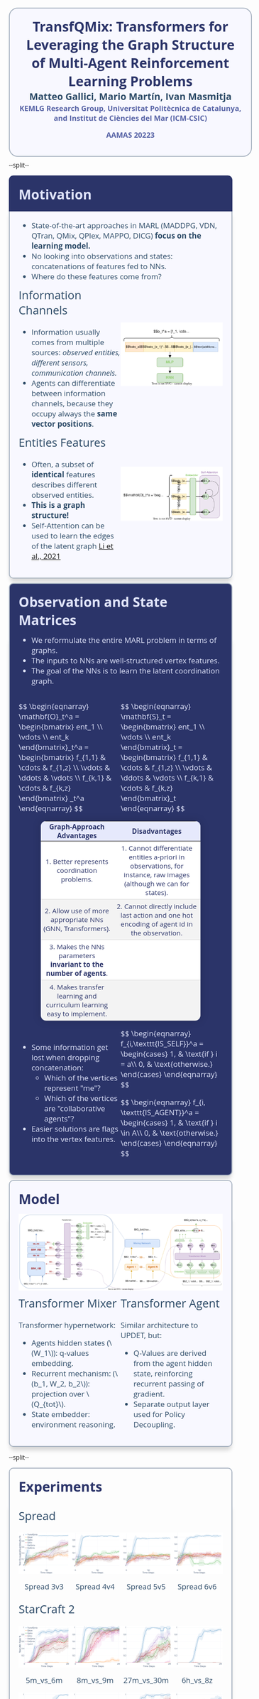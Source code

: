 
<style>

    @import url('https://fonts.googleapis.com/css2?family=Open+Sans:wght@400;500;600;700&display=swap');

    * {
        font-family: 'Open Sans', sans-serif;
    }
    .header {
        background-color: #F8F8FF;
        border: 2px solid #a9b4c2;
        border-bottom: none; /* Remove the bottom border */
        border-radius: 10px 10px 0 0; /* Top left and right corners are rounded */
        padding: 20px;
    }

    .header h1 {
        color: #2b3469;
        margin: 0; /* This removes the default margin */
        font-weight: 700;
        font-size: 30px;
    }
    
  .container {
    border: 2px solid #a9b4c2;
    background-color: #F8F8FF;
    padding: 20px;
    border-top: none;
    border-radius: 0 0 10px 10px;
    margin-bottom: 10px;
    position: relative;
    font-size: 17px;
    font-weight: 500;
    color: #2C4A67;
    margin-top: -2px;
}

.container::before {
    content: "";
    position: absolute;
    top: 0;
    left: 0;
    width: 100%;
    height: 100%;
    box-shadow: 0 10px 10px rgba(0, 0, 0, 0.15);
    border-radius: 0 0 10px 10px;
    z-index: -1;
}

  .container h2 {
    font-weight: 500;
  }
   
  .section {
    display: flex;
    align-items: center;
  }

  .section-content {
    flex: 1;
  }

  .section-image {
    flex: 1;
    display: flex;
    align-items: center;
    justify-content: center;
  }

  .section-image img {
    max-width: 100%;
    height: auto;
  }

  .styled-table {
    margin: 0 auto; /* Center table on the page */
    border-collapse: collapse;
    font-size: 0.9em;
    box-shadow: 0 0 20px rgba(0, 0, 0, 0.15);
    width: 100%;
    border-radius: 0.8em;
    overflow: hidden;
  }

  .styled-table thead tr {
    background-color: #5763a6;
    color: #ffffff;
    text-align: center;
  }

  .styled-table th, .styled-table td {
    text-align: center;
    padding: 2px;
  }

  .styled-table tbody tr {
    border-bottom: 1px solid #dddddd;
  }

  .styled-table tbody tr:nth-of-type(even) {
    background-color: #f3f3f3;
  }

  .table-wrapper {
      margin: 0 10px;
  }

  .table-container {
      display: flex;
      justify-content: space-around;
      flex-wrap: wrap;
  }
  
  .image-container {
    display: flex;
    justify-content: space-between;
  }

  .image-column {
      flex: 1;
      display: flex;
      flex-direction: column;
      align-items: center;
      justify-content: center;
  }

  .image-column img {
      max-width: 100%;
      height: auto;
  }

  .image-column p {
      text-align: center;
  }

  
</style>
</head>

<div style="height: 90pt;"></div>

<div class="header" style="border-bottom: 2px solid #a9b4c2; border-radius: 20px 20px 20px 20px; margin-top:20px; text-align: center; align-items: center; justify-content: center; margin-bottom:-5px; width: 100%;">
    <div>
        <h1 style="color: #2b3469; font-weight: 700; font-size:30px;">TransfQMix: Transformers for Leveraging the Graph Structure of Multi-Agent Reinforcement Learning Problems</h1>
        <h2 style="color: #2C4A67; margin-top: 0pt; margin-bottom: 0.2em;">Matteo Gallici, Mario Martín, Ivan Masmitja</h2>
        <h3 style="color:  #5763a6; margin-top: -2pt;">KEMLG Research Group, Universitat Politècnica de Catalunya, and Institut de Ciències del Mar (ICM-CSIC)</h3>
        <h3 style="color:  #5763a6; margin-top: 0pt;">AAMAS 20223</h3>
    </div>
</div>

--split--

<div class="header" style="background-color: #2b3469; border-color:#2b3469;">
  <h1 style="color: #e1e5fb;">Motivation</h1>
</div>


<div class="container">
  <ul style="margin-top:0px">
      <li>State-of-the-art approaches in MARL (MADDPG, VDN, QTran, QMix, QPlex, MAPPO, DICG) <b>focus on the learning model.</b></li>
      <li>No looking into observations and states: concatenations of features fed to NNs.</li>
      <li>Where do these features come from?</li>
  </ul>
  
  <div class="section" style="margin-top:-40px">
    <div class="section-content">
      <h2>Information Channels</h2>
      <ul>
        <li>Information usually comes from multiple sources: <i>observed entities, different sensors, communication channels.</i></li>
        <li>Agents can differentiate between information channels, because they occupy always the <b>same vector positions</b>.</li>
      </ul>
    </div>
    <div class="section-image">
      <img src="../images/trad_obs_vector.svg">
    </div>
  </div>

  <div class="section" style="margin-top:-40px">
    <div class="section-content">
      <h2>Entities Features</h2>
      <ul>
        <li>Often, a subset of <b>identical</b> features describes different observed entities.</li>
        <li><b>This is a graph structure!</b></li>
        <li>Self-Attention can be used to learn the edges of the latent graph <a href="https://arxiv.org/abs/2006.11438">Li et al., 2021</a></li>
      </ul>
    </div>
    <div class="section-image">
      <img src="../images/entity_obs_vector.svg">
    </div>
  </div>
</div>

<div class="header" style="background-color: #2b3469; border-color:#a9b4c2;">
  <h1 style="color: #e1e5fb;">Observation and State Matrices</h1>
</div>

<div class="container" style="background-color: #2b3469; color: #e1e5fb; border-color:#a9b4c2">
  <ul style="margin-top: -25px">
      <li>We reformulate the entire MARL problem in terms of graphs.</li>
      <li>The inputs to NNs are well-structured vertex features.</li>
      <li>The goal of the NNs is to learn the latent coordination graph.</li>
  </ul>
  <div class="section">
    <div class="section-content">
      <p>
        $$
        \begin{eqnarray}
        \mathbf{O}_t^a = 
        \begin{bmatrix}
        ent_1
        \\ \vdots \\ 
        ent_k
        \end{bmatrix}_t^a =
        \begin{bmatrix}
        f_{1,1} & \cdots & f_{1,z} \\
        \vdots & \ddots & \vdots \\ 
        f_{k,1} & \cdots & f_{k,z}
        \end{bmatrix}
        _t^a
        \end{eqnarray}
        $$
      </p>
    </div>
    <div class="section-content">
      <p>
        $$
        \begin{eqnarray}
        \mathbf{S}_t = 
        \begin{bmatrix}
        ent_1
        \\ \vdots \\ 
        ent_k
        \end{bmatrix}_t = 
        \begin{bmatrix}
        f_{1,1} & \cdots & f_{1,z} \\
        \vdots & \ddots & \vdots \\ 
        f_{k,1} & \cdots & f_{k,z}
        \end{bmatrix}_t
        \end{eqnarray}
        $$
      </p>
    </div>
  </div>
  <div class="section" style="margin-left: 50px; margin-right: 50px;">
    <table class="styled-table" style="color:#2b3469">
      <thead>
        <tr style="background-color:#e6e9fc; color:#2b3469">
          <th>Graph-Approach Advantages</th>
          <th>Disadvantages</th>
        </tr>
      </thead>
      <tbody>
        <tr style="background-color:white">
          <td style="padding: 5px">1. Better represents coordination problems.</td>
          <td style="padding: 5px">1. Cannot differentiate entities a-priori in observations, for instance, raw images (although we can for states).</td>
        </tr>
        <tr style="background-color:#f3f3f3">
          <td style="padding: 5px">2. Allow use of more appropriate NNs (GNN, Transformers).</td>
          <td style="padding: 5px">2. Cannot directly include last action and one hot encoding of agent id in the observation.</td>
        </tr>
        <tr style="background-color:white">
          <td style="padding: 5px">3. Makes the NNs parameters <b>invariant to the number of agents</b>.</td>
          <td style="padding: 5px"></td>
        </tr>
        <tr style="background-color:#f3f3f3">
          <td style="padding: 5px">4. Makes transfer learning and curriculum learning easy to implement.</td>
          <td style="padding: 5px"></td>
        </tr>
      </tbody>
  </table>
</div>

<div class="section">
<div class="section-content">
<ul>
  <li>
    Some information get lost when dropping concatenation:
    <ul>
      <li>Which of the vertices represent "me"?</li>
      <li>Which of the vertices are "collaborative agents"?</li>
    </ul>
  </li>
  <li>Easier solutions are flags into the vertex features.</li>
</ul>
</div>
<div class="section-content">
      <p>
        $$
        \begin{eqnarray}        
        f_{i,\texttt{IS_SELF}}^a =         \begin{cases}            1, & \text{if } i = a\\            0, & \text{otherwise.}        \end{cases}
        \end{eqnarray}
        $$
      </p>
      <p>
        $$
        \begin{eqnarray}        
        f_{i, \texttt{IS_AGENT}}^a =         
        \begin{cases}            1, & \text{if } i \in A\\            0, & \text{otherwise.}        \end{cases}    
        \end{eqnarray}
        $$
      </p>
</div>
</div>
</div>



<div class="header">
  <h1>Model</h1>
</div>

<div class="container">
  <div class="section-image" style="margin-top:-25px">
    <img src="../images/transf_qmix.svg">
  </div>
  <div class="section" style="align-items: flex-start; margin-top:-25px;">
    <div class="section-content">
      <h2>Transformer Mixer</h2>
      <p>Transformer hypernetwork:</p>
      <ul>
        <li>Agents hidden states (\(W_1\)): q-values embedding.</li>
        <li>Recurrent mechanism: (\(b_1, W_2, b_2\)): projection over \(Q_{tot}\).</li>
        <li>State embedder: environment reasoning.</li>
      </ul>
    </div>
    <div class="section-content">
      <h2>Transformer Agent</h2>
      <p>Similar architecture to UPDET, but:</p>
      <ul>
        <li>Q-Values are derived from the agent hidden state, reinforcing recurrent passing of gradient.</li>
        <li>Separate output layer used for Policy Decoupling.</li>
      </ul>
    </div>
  </div>

</div>

  <!--
  <div class="section">
    <div class="section-image">
      <img src="../images/transf_agent.svg">
    </div>
    <div class="section-content">
      <h2>Transformer Agent</h2>
      <p>Similar architecture to UPDET, but:</p>
      <ul>
        <li>Q-Values are derived from the agent hidden state, reinforcing recurrent passing of gradient.</li>
        <li>Separate output layer used for Policy Decoupling.</li>
      </ul>
    </div>
  </div>
  <div class="section">
    <div class="section-image">
      <img src="../images/transf_mixer.svg">
    </div>
    <div class="section-content">
      <h2>Transformer Mixer</h2>
      <p>Transformer hypernetwork:</p>
      <ul>
        <li>Agents hidden states:
          <ul>
            <li>\(W_1\): q-values embedding</li>
          </ul>
        </li>
        <li>Recurrent mechanism:
          <ul>
            <li>\(b1, W2, b2\): projection over \(Q_{tot}\)</li>
          </ul>
        </li>
        <li>State embedder: environment reasoning</li>
        </li>
      </ul>
    </div>
  -->


--split--

<div class="header" style="background-color: #0000;">
  <h1>Experiments</h1>
</div>

<div class="container" style="background-color: #0000;">
  <h2 style="margin-top:-10px">Spread</h2>
  <div class="image-container">
      <div class="image-column">
          <img src="../images/spread/spread_3v3.svg">
          <p>Spread 3v3</p>
      </div>
      <div class="image-column">
          <img src="../images/spread/spread_4v4.svg">
          <p>Spread 4v4</p>
      </div>
      <div class="image-column">
          <img src="../images/spread/spread_5v5.svg">
          <p>Spread 5v5</p>
      </div>
      <div class="image-column">
          <img src="../images/spread/spread_6v6.svg">
          <p>Spread 6v6</p>
      </div>
  </div>
  <h2 style="margin-top: 5px">StarCraft 2</h2>
  <div class="image-container">
      <div class="image-column">
          <img src="../images/sc2/5m_vs_6m.svg">
          <p>5m_vs_6m</p>
      </div>
      <div class="image-column">
          <img src="../images/sc2/8m_vs_9m.svg">
          <p>8m_vs_9m</p>
      </div>
      <div class="image-column">
          <img src="../images/sc2/27m_vs_30m.svg">
          <p>27m_vs_30m</p>
      </div>
      <div class="image-column">
          <img src="../images/sc2/6h_vs_8z.svg">
          <p>6h_vs_8z</p>
      </div>
  </div>
  <div class="image-container">
      <div class="image-column">
          <img src="../images/sc2/5s10z.svg">
          <p>5s10z</p>
      </div>
      <div class="image-column">
          <img src="../images/sc2/3s5z_vs_3s6z.svg">
          <p>3s5z_vs_3s6z</p>
      </div>
      <div class="image-column">
          <img src="../images/sc2/MMM2.svg">
          <p>MMM2</p>
      </div>
      <div class="image-column">
          <img src="../images/sc2/corridor.svg">
          <p>corridor</p>
      </div>
  </div>
</div>

<div class="header" style="background-color: #0000;">
  <h1 style="color: #2b3469;">Transfer Learning</h1>
</div>



<div class="container" style="background-color: #0000">
  <ul style="margin-top: -20px">
    <li>TransfQMix parameters are inviariant in respect to the number of entities.</li>
    <li>This enables transfer learning, curriculum learning and zero-shot transfer.</li>
  </ul>
  <h2 style="margin-top: 0; text-align: center">Models' Parameters Number</h2>
  <div class="section">
    <div class="section-content">
      <div class="table-wrapper">
        <table class="styled-table">
            <thead>
                <tr>
                    <th>Model</th>
                    <th>Agent</th>
                    <th>Mixer</th>
                </tr>
            </thead>
            <tbody>
                <tr>
                    <td>TransfQMix</td>
                    <td>50k</td>
                    <td>50k</td>
                </tr>
                <tr>
                    <td>QMix</td>
                    <td>27k</td>
                    <td>18k</td>
                </tr>
                <tr>
                    <td>QPlex</td>
                    <td>27k</td>
                    <td>251k</td>
                </tr>
                <tr>
                    <td>O-CWQMix</td>
                    <td>27k</td>
                    <td>179k</td>
                </tr>
            </tbody>
        </table>
        <p style="text-align: center">Spread 3v3</p>
      </div>
    </div>
    <div class="section-content">
      <div class="table-wrapper">
        <table class="styled-table">
            <thead>
                <tr>
                    <th>Model</th>
                    <th>Agent</th>
                    <th>Mixer</th>
                </tr>
            </thead>
            <tbody>
                <tr>
                    <td>TransfQMix</td>
                    <td>50k</td>
                    <td>50k</td>
                </tr>
                <tr>
                    <td>QMix</td>
                    <td>28k</td>
                    <td>56k</td>
                </tr>
                <tr>
                    <td>QPlex</td>
                    <td>28k</td>
                    <td>597k</td>
                </tr>
                <tr>
                    <td>O-CWQMix</td>
                    <td>28k</td>
                    <td>301k</td>
                </tr>
            </tbody>
        </table>
        <p style="text-align: center">Spread 6v6</p>
      </div>
    </div>
    <div class="section-content">
      <div class="table-wrapper">
        <table class="styled-table">
            <thead>
                <tr>
                    <th>Model</th>
                    <th>Agent</th>
                    <th>Mixer</th>
                </tr>
            </thead>
            <tbody>
                <tr>
                    <td>TransfQMix</td>
                    <td>50k</td>
                    <td>50k</td>
                </tr>
                <tr>
                    <td>QMix</td>
                    <td>49k</td>
                    <td>283k</td>
                </tr>
                <tr>
                    <td>QPlex</td>
                    <td>49k</td>
                    <td>3184k</td>
                </tr>
                <tr>
                    <td>O-CWQMix</td>
                    <td>49k</td>
                    <td>1021k</td>
                </tr>
            </tbody>
        </table>
        <p style="text-align: center">SC2 27m_vs_30m</p>
      </div>
    </div>
  </div>
  <h2 style="margin-top: 0; text-align: center">Experiments</h2>
  <ul>
    <li>The learned policy is transferable between different team of agents.</li>
    <li><strong>Learning can be speeded up by transferring a learned policy.</strong></li>
  </ul>
  <div class="section" style="align-items: flex-end;">
    <div class="table-wrapper" style="width: 45%">
      <table class="styled-table" style="box-shadow: 0 0 10px rgba(0, 0, 0, 0.15); font-size: 15px;">
          <thead>
              <tr>
                  <th>Model</th>
                  <th>3v3</th>
                  <th>4v4</th>
                  <th>5v5</th>
                  <th>6v6</th>
              </tr>
          </thead>
          <tbody>
              <tr>
                  <td>TransfQMix (3v3)</td>
                  <td><strong>0.98</strong></td>
                  <td>0.88</td>
                  <td>0.8</td>
                  <td>0.75</td>
              </tr>
              <tr>
                  <td>TransfQMix (4v4)</td>
                  <td>0.96</td>
                  <td><strong>0.93</strong></td>
                  <td><strong>0.9</strong></td>
                  <td>0.86</td>
              </tr>
              <tr>
                  <td>TransfQMix (5v5)</td>
                  <td>0.88</td>
                  <td>0.85</td>
                  <td>0.82</td>
                  <td>0.82</td>
              </tr>
              <tr>
                  <td>TransfQMix (6v6)</td>
                  <td>0.91</td>
                  <td>0.88</td>
                  <td>0.85</td>
                  <td>0.84</td>
              </tr>
              <tr>
                  <td>TransfQMix (CL)</td>
                  <td>0.88</td>
                  <td>0.88</td>
                  <td>0.87</td>
                  <td><strong>0.87</strong></td>
              </tr>
              <tr>
                  <td>State-of-the-art</td>
                  <td>0.76</td>
                  <td>0.45</td>
                  <td>0.36</td>
                  <td>0.33</td>
              </tr>
          </tbody>
        </table>
        <p style="text-align: center">Spread: Zero Shot Transfer (POL)</p>
      </div>
      <div class="image-container" style="width: 55%">
        <div class="image-column" style="width: 22%">
            <img src="../images/sc2/8m_vs_9m to 5m_vs_6m.svg">
            <p style="text-align: center">SC2: 8m_vs_9m to 5m_vs_6m</p>
        </div>
        <div class="image-column" style="width: 22%">
            <img src="../images/sc2/5s10z to 3s5z_vs_3s6z.svg">
            <p style="text-align: center">SC2: 5s10z to 3s5z_vs_3s6z</p>
        </div>
      </div>
    </div>
</div>

<div class="header" style="text-align: center; background-color: #2b3469; border-color: #2b3469; color: #e1e5fb; padding-top:50px; margin-bottom: 0;">
  <img src="../images/github_qr.svg" style="width:250px" alt="Github QR Code">
  <p><a href="https://github.com/mttga/pymarl_transformers" target="_blank" style="color:#e1e5fb">github.com/mttga/pymarl_transformers</a></p>
</div>

<div class="container" style="text-align: center; background-color: #e6e9fc; padding-top:30px; padding-bottom:47px">
  <div class="section-image"> 
      <div class="image-column" style="margin:10px">
        <img src="../images/Logo_UPC.svg" style="max-width:55px;">
      </div>
      <div class="image-column" style="margin:10px">
        <img src="../images/BSC-blue.svg">
      </div>
      <div class="image-column" style="margin:10px">
        <img src="../images/logo-icm-color.svg"">
      </div>
      <div class="image-column" style="margin:10px">
        <img src="../images/csic_logo.svg" style="max-width: 120px;">
      </div>
      <div class="image-column" style="margin:10px">
        <img src="../images/logo-so-color.svg">
      </div>
    </div>
  </div>
</div>